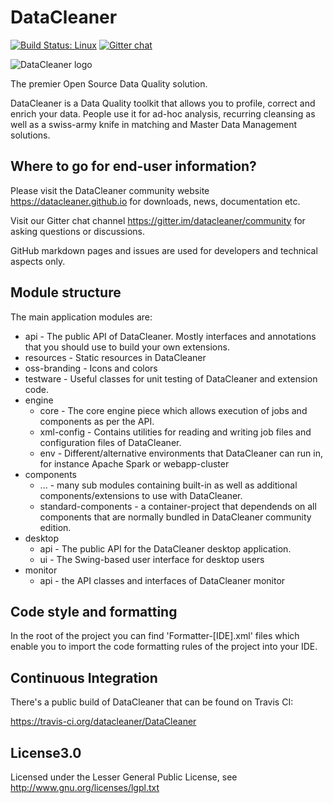 # DataCleaner

[![Build Status: Linux](https://travis-ci.org/datacleaner/DataCleaner.svg?branch=master)](https://travis-ci.org/datacleaner/DataCleaner) [![Gitter chat](https://badges.gitter.im/datacleaner/community.png)](https://gitter.im/datacleaner/community)

<div>
<img src="https://datacleaner.github.io/assets/dc-logo-100.png" alt="DataCleaner logo" />
</div>

The premier Open Source Data Quality solution.

DataCleaner is a Data Quality toolkit that allows you to profile, correct and enrich your data. People use it for ad-hoc analysis, recurring cleansing as well as a swiss-army knife in matching and Master Data Management solutions.

## Where to go for end-user information?

Please visit the DataCleaner community website https://datacleaner.github.io for downloads, news, documentation etc.

Visit our Gitter chat channel https://gitter.im/datacleaner/community for asking questions or discussions.

GitHub markdown pages and issues are used for developers and technical aspects only.

## Module structure

The main application modules are:

* api - The public API of DataCleaner. Mostly interfaces and annotations that you should use to build your own extensions.
* resources - Static resources in DataCleaner
* oss-branding - Icons and colors
* testware - Useful classes for unit testing of DataCleaner and extension code.
* engine
  * core - The core engine piece which allows execution of jobs and components as per the API.
  * xml-config - Contains utilities for reading and writing job files and configuration files of DataCleaner.
  * env - Different/alternative environments that DataCleaner can run in, for instance Apache Spark or webapp-cluster
* components
  * ... - many sub modules containing built-in as well as additional components/extensions to use with DataCleaner.
  * standard-components - a container-project that dependends on all components that are normally bundled in DataCleaner community edition.
* desktop
  * api - The public API for the DataCleaner desktop application.
  * ui - The Swing-based user interface for desktop users
* monitor
  * api - the API classes and interfaces of DataCleaner monitor

## Code style and formatting

In the root of the project you can find 'Formatter-[IDE].xml' files which enable you to import the code formatting rules of the project into your IDE.

## Continuous Integration

There's a public build of DataCleaner that can be found on Travis CI:

https://travis-ci.org/datacleaner/DataCleaner

## License3.0

Licensed under the Lesser General Public License, see http://www.gnu.org/licenses/lgpl.txt
